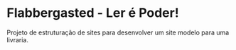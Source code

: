 # Flabbergasted - Ler é Poder!
Projeto de estruturação de sites para desenvolver um site modelo para uma livraria.
